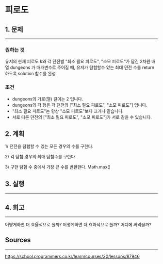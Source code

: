 # 피로도
## 1. 문제
***
### 원하는 것
유저의 현재 피로도 k와 각 던전별 "최소 필요 피로도", "소모 피로도"가 담긴 2차원 배열 dungeons 가 매개변수로 주어질 때, 유저가 탐험할수 있는 최대 던전 수를 return 하도록 solution 함수를 완성

### 조건
* dungeons의 가로(열) 길이는 2 입니다.
* dungeons의 각 행은 각 던전의 ["최소 필요 피로도", "소모 피로도"] 입니다.
* "최소 필요 피로도"는 항상 "소모 피로도"보다 크거나 같습니다.
* 서로 다른 던전의 ["최소 필요 피로도", "소모 피로도"]가 서로 같을 수 있습니다.

## 2. 계획
1/ 던전을 탐험할 수 있는 모든 경우의 수를 구한다.

2/ 각 탐험 경우의 최대 탐험수를 구한다.

3/ 구한 탐험 수 중에서 가장 큰 수를 반환한다.
Math.max()

## 3. 실행
***
## 4. 회고
***
어떻게하면 더 효율적으로 풀까?
어떻게하면 더 효과적으로 풀까?
어디에 써먹을까?

## Sources
***
https://school.programmers.co.kr/learn/courses/30/lessons/87946
